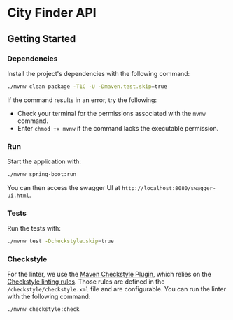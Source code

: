 # City Finder API

## Getting Started

### Dependencies

Install the project's dependencies with the following command:
```bash
./mvnw clean package -T1C -U -Dmaven.test.skip=true
```

If the command results in an error, try the following:

- Check your terminal for the permissions associated with the `mvnw` command.
- Enter `chmod +x mvnw` if the command lacks the executable permission.

### Run

Start the application with:
```bash
./mvnw spring-boot:run 
```

You can then access the swagger UI at `http://localhost:8080/swagger-ui.html`.

### Tests

Run the tests with:
```bash
./mvnw test -Dcheckstyle.skip=true
```

### Checkstyle

For the linter, we use the [Maven Checkstyle Plugin](https://maven.apache.org/plugins/maven-checkstyle-plugin/), which relies on the [Checkstyle linting rules](https://checkstyle.org/). Those rules are defined in the `/checkstyle/checkstyle.xml` file and are configurable. You can run the linter with the following command:

```bash
./mvnw checkstyle:check
```
